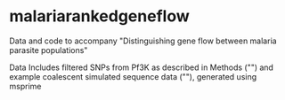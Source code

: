 # malariarankedgeneflow
Data and code to accompany "Distinguishing gene flow between malaria parasite populations"

Data
Includes filtered SNPs from Pf3K as described in Methods ("") and example coalescent simulated sequence data (""), generated using msprime
